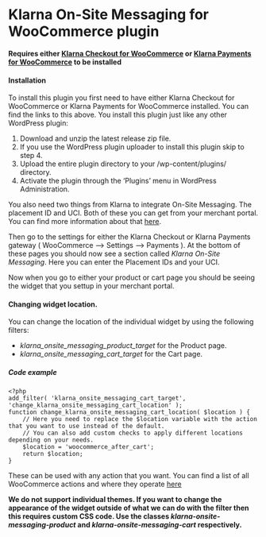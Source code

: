 # Klarna On-Site Messaging for WooCommerce plugin

**Requires either [Klarna Checkout for WooCommerce](https://woocommerce.com/products/klarna-checkout/) or [Klarna Payments for WooCommerce](https://woocommerce.com/products/klarna-payments/) to be installed**

#### Installation

To install this plugin you first need to have either Klarna Checkout for WooCommerce or Klarna Payments for WooCommerce installed. You can find the links to this above. You install this plugin just like any other WordPress plugin:

1. Download and unzip the latest release zip file.
2. If you use the WordPress plugin uploader to install this plugin skip to step 4.
3. Upload the entire plugin directory to your /wp-content/plugins/ directory.
4. Activate the plugin through the ‘Plugins’ menu in WordPress Administration.

You also need two things from Klarna to integrate On-Site Messaging. The placement ID and UCI. Both of these you can get from your merchant portal. You can find more information about that [here](https://developers.klarna.com/en/gb/kco-v3/on-site-messaging/getting-started).

Then go to the settings for either the Klarna Checkout or Klarna Payments gateway ( WooCommerce –> Settings –> Payments ). At the bottom of these pages you should now see a section called *Klarna On-Site Messaging*. Here you can enter the Placement IDs and your UCI.

Now when you go to either your product or cart page you should be seeing the widget that you settup in your merchant portal.

#### Changing widget location.

You can change the location of the individual widget by using the following filters:

* *klarna_onsite_messaging_product_target* for the Product page.
* *klarna_onsite_messaging_cart_target* for the Cart page.

##### Code example
```
<?php
add_filter( 'klarna_onsite_messaging_cart_target', 'change_klarna_onsite_messaging_cart_location' );
function change_klarna_onsite_messaging_cart_location( $location ) {
    // Here you need to replace the $location variable with the action that you want to use instead of the default.
    // You can also add custom checks to apply different locations depending on your needs.
    $location = 'woocommerce_after_cart';
    return $location;
}
```
These can be used with any action that you want. You can find a list of all WooCommerce actions and where they operate [here](https://docs.woocommerce.com/wc-apidocs/hook-docs.html)

**We do not support individual themes. If you want to change the appearance of the widget outside of what we can do with the filter then this requires custom CSS code. Use the classes *klarna-onsite-messaging-product* and *klarna-onsite-messaging-cart* respectively.**
